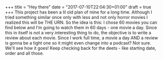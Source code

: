 +++
title = "Hey there"
date = "2017-07-10T22:04:30+01:00"
draft = true
+++
This project has been a lil old plan of mine for a long time. Although I tried something similar once only with less and not only horror movies I realized this will be THE URN. So the idea is this: I chose 60 movies you can find below and I'm going to watch them in 60 days - one movie a day. Since this in itself is not a very interesting thing to do, the objective is to write a review about each movie. Since I work full time, a movie a day AND a review is gonna be a tight one so it might even change into a podcast? Not sure. We'll see how it goes! Keep checking back for the deets - like starting date, order and all those.<!--more-->

